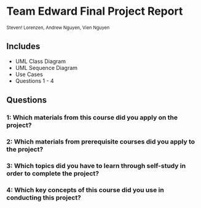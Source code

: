 # Team Edward Final Project Report #
<small>Steven! Lorenzen, Andrew Nguyen, Vien Nguyen</small>

## Includes ##
- UML Class Diagram
- UML Sequence Diagram
- Use Cases
- Questions 1 - 4

## Questions ##

### 1: Which materials from this course did you apply on the project? ###

### 2: Which materials from prerequisite courses did you apply to the project?  ###

### 3: Which topics did you have to learn through self-study in order to complete the project?  ###

### 4: Which key concepts of this course did you use in conducting this project?  ###


